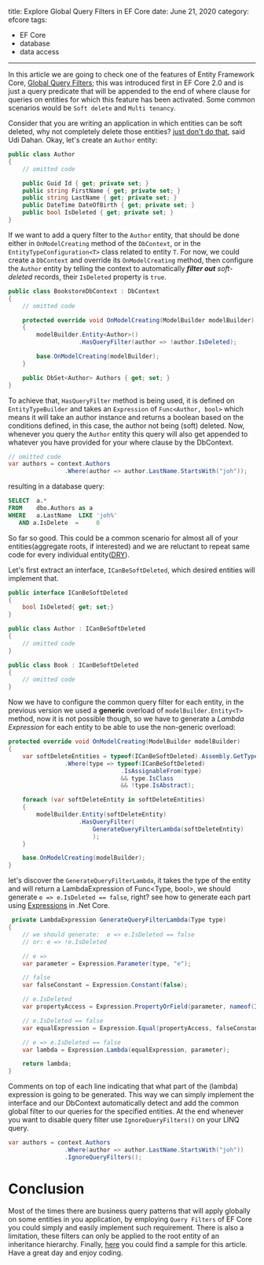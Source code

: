 title: Explore Global Query Filters in EF Core
date: June 21, 2020
category: efcore
tags:
  - EF Core
  - database
  - data access
---

In this article we are going to check one of the features of Entity Framework Core, [Global Query Filters](https://docs.microsoft.com/en-us/ef/core/querying/filters); this was introduced first in EF Core 2.0 and is just a query predicate that will be appended to the end of where clause for queries on entities for which this feature has been activated. Some common scenarios would be `Soft delete` and `Multi tenancy`.

Consider that you are writing an application in which entities can be soft deleted, why not completely delete those entities? <!-- more --> [just don't do that](http://udidahan.com/2009/09/01/dont-delete-just-dont/), said Udi Dahan. Okay, let's create an `Author` entity:

```cs
public class Author
{
    // omitted code

    public Guid Id { get; private set; }
    public string FirstName { get; private set; }
    public string LastName { get; private set; }
    public DateTime DateOfBirth { get; private set; }
    public bool IsDeleted { get; private set; }
}
```

If we want to add a query filter to the `Author` entity, that should be done either in `OnModelCreating` method of the `DbContext`, or in the `EntityTypeConfiguration<T>` class related to entity `T`. For now, we could create a `DbContext` and override its `OnModelCreating` method, then configure the `Author` entity by telling the context to automatically _**filter out** soft-deleted_ records, their `IsDeleted` property is `true`.

```cs
public class BookstoreDbContext : DbContext
{
    // omitted code

    protected override void OnModelCreating(ModelBuilder modelBuilder)
    {
        modelBuilder.Entity<Author>()
                    .HasQueryFilter(author => !author.IsDeleted);

        base.OnModelCreating(modelBuilder);
    }

    public DbSet<Author> Authors { get; set; }
}
```

To achieve that, `HasQueryFilter` method is being used, it is defined on `EntityTypeBuilder` and takes  an `Expression` of `Func<Author, bool>` which means it will take an author instance and returns a boolean based on the conditions defined, in this case, the author not being (soft) deleted. Now, whenever you query the `Author` entity this query will also get appended to whatever you have provided for your where clause by the DbContext.

```cs
// omitted code
var authors = context.Authors
                .Where(author => author.LastName.StartsWith("joh"));
```
 resulting in a database query:

 ```sql
SELECT  a.*
FROM    dbo.Authors as a
WHERE   a.LastName  LIKE 'joh%'
    AND a.IsDelete  =     0
 ```

So far so good. This could be a common scenario for almost all of your entities(aggregate roots, if interested) and we are reluctant to repeat same code for every individual entity([DRY](https://en.wikipedia.org/wiki/Don%27t_repeat_yourself)).

Let's first extract an interface, `ICanBeSoftDeleted`, which desired entities will implement that.

```cs
public interface ICanBeSoftDeleted
{
    bool IsDeleted{ get; set;}
}

public class Author : ICanBeSoftDeleted
{
    // omitted code
}

public class Book : ICanBeSoftDeleted
{
    // omitted code
}

```

Now we have to configure the common query filter for each entity, in the previous version we used a **generic** overload of `modelBuilder.Entity<T>` method, now it is not possible though, so we have to generate a _Lambda Expression_ for each entity to be able to use the non-generic overload:

```cs
protected override void OnModelCreating(ModelBuilder modelBuilder)
{
    var softDeleteEntities = typeof(ICanBeSoftDeleted).Assembly.GetTypes()
                .Where(type => typeof(ICanBeSoftDeleted)
                                .IsAssignableFrom(type)
                                && type.IsClass
                                && !type.IsAbstract);

    foreach (var softDeleteEntity in softDeleteEntities)
    {
        modelBuilder.Entity(softDeleteEntity)
                    .HasQueryFilter(
                        GenerateQueryFilterLambda(softDeleteEntity)
                        );
    }

    base.OnModelCreating(modelBuilder);
}

```

let's discover the `GenerateQueryFilterLambda`, it takes the type of the entity and will return a LambdaExpression of Func<Type, bool>, we should generate `e => e.IsDeleted == false`, right? see how to generate each part using [Expressions](https://docs.microsoft.com/en-us/dotnet/api/system.linq.expressions.expression?view=netcore-3.1) in .Net Core.

```cs
 private LambdaExpression GenerateQueryFilterLambda(Type type)
{
    // we should generate:  e => e.IsDeleted == false
    // or: e => !e.IsDeleted

    // e =>
    var parameter = Expression.Parameter(type, "e");

    // false
    var falseConstant = Expression.Constant(false);

    // e.IsDeleted
    var propertyAccess = Expression.PropertyOrField(parameter, nameof(ICanBeSoftDeleted.IsDeleted));

    // e.IsDeleted == false
    var equalExpression = Expression.Equal(propertyAccess, falseConstant);

    // e => e.IsDeleted == false
    var lambda = Expression.Lambda(equalExpression, parameter);

    return lambda;
}
```

Comments on top of each line indicating that what part of the (lambda) expression is going to be generated. This way we can simply implement the interface and our DbContext automatically detect and add the common global filter to our queries for the specified entities. At the end whenever you want to disable query filter use `IgnoreQueryFilters()` on your LINQ query.

```cs
var authors = context.Authors
                .Where(author => author.LastName.StartsWith("joh"))
                .IgnoreQueryFilters();
```

# Conclusion

Most of the times there are business query patterns that will apply globally on some entities in you application, by employing `Query Filters` of EF Core you could simply and easily implement such requirement. There is also a limitation, these filters can only be applied to the root entity of an inheritance hierarchy. Finally, [here](https://github.com/shahabisblogging/SampleEfCoreBookStore) you could find a sample for this article. Have a great day and enjoy coding.
